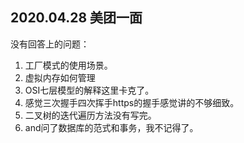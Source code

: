 ## 2020.04.28 美团一面



没有回答上的问题：

1. 工厂模式的使用场景。
2. 虚拟内存如何管理
3. OSI七层模型的解释这里卡克了。
4. 感觉三次握手四次挥手https的握手感觉讲的不够细致。
5. 二叉树的迭代遍历方法没有写完。
6. and问了数据库的范式和事务，我不记得了。